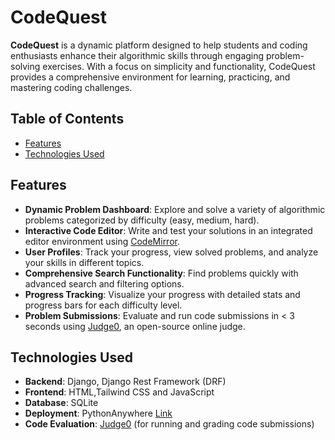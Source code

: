 # CodeQuest

**CodeQuest** is a dynamic platform designed to help students and coding enthusiasts enhance their algorithmic skills through engaging problem-solving exercises. With a focus on simplicity and functionality, CodeQuest provides a comprehensive environment for learning, practicing, and mastering coding challenges.

## Table of Contents

- [Features](#features)
- [Technologies Used](#technologies-used)

## Features

- **Dynamic Problem Dashboard**: Explore and solve a variety of algorithmic problems categorized by difficulty (easy, medium, hard).
- **Interactive Code Editor**: Write and test your solutions in an integrated editor environment using [CodeMirror](https://codemirror.net/).
- **User Profiles**: Track your progress, view solved problems, and analyze your skills in different topics.
- **Comprehensive Search Functionality**: Find problems quickly with advanced search and filtering options.
- **Progress Tracking**: Visualize your progress with detailed stats and progress bars for each difficulty level.
- **Problem Submissions**: Evaluate and run code submissions in < 3 seconds using [Judge0](https://judge0.com/), an open-source online judge.

## Technologies Used

- **Backend**: Django, Django Rest Framework (DRF)
- **Frontend**: HTML,Tailwind CSS and JavaScript
- **Database**: SQLite
- **Deployment**: PythonAnywhere [Link](https://rushabh2005.pythonanywhere.com/)
- **Code Evaluation**: [Judge0](https://judge0.com/) (for running and grading code submissions)

